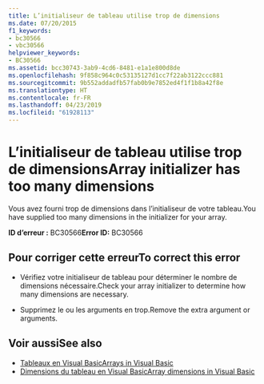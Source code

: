 ```yaml
---
title: L’initialiseur de tableau utilise trop de dimensions
ms.date: 07/20/2015
f1_keywords:
- bc30566
- vbc30566
helpviewer_keywords:
- BC30566
ms.assetid: bcc30743-3ab9-4cd6-8481-e1a1e800d8de
ms.openlocfilehash: 9f858c964c0c53135127d1cc7f22ab3122ccc881
ms.sourcegitcommit: 9b552addadfb57fab0b9e7852ed4f1f1b8a42f8e
ms.translationtype: HT
ms.contentlocale: fr-FR
ms.lasthandoff: 04/23/2019
ms.locfileid: "61928113"
---
```

# <a name="array-initializer-has-too-many-dimensions"></a><span data-ttu-id="43ecc-102">L’initialiseur de tableau utilise trop de dimensions</span><span class="sxs-lookup"><span data-stu-id="43ecc-102">Array initializer has too many dimensions</span></span>
<span data-ttu-id="43ecc-103">Vous avez fourni trop de dimensions dans l’initialiseur de votre tableau.</span><span class="sxs-lookup"><span data-stu-id="43ecc-103">You have supplied too many dimensions in the initializer for your array.</span></span>  
  
 <span data-ttu-id="43ecc-104">**ID d’erreur :** BC30566</span><span class="sxs-lookup"><span data-stu-id="43ecc-104">**Error ID:** BC30566</span></span>  
  
## <a name="to-correct-this-error"></a><span data-ttu-id="43ecc-105">Pour corriger cette erreur</span><span class="sxs-lookup"><span data-stu-id="43ecc-105">To correct this error</span></span>  
  
- <span data-ttu-id="43ecc-106">Vérifiez votre initialiseur de tableau pour déterminer le nombre de dimensions nécessaire.</span><span class="sxs-lookup"><span data-stu-id="43ecc-106">Check your array initializer to determine how many dimensions are necessary.</span></span>  
  
- <span data-ttu-id="43ecc-107">Supprimez le ou les arguments en trop.</span><span class="sxs-lookup"><span data-stu-id="43ecc-107">Remove the extra argument or arguments.</span></span>  
  
## <a name="see-also"></a><span data-ttu-id="43ecc-108">Voir aussi</span><span class="sxs-lookup"><span data-stu-id="43ecc-108">See also</span></span>

- [<span data-ttu-id="43ecc-109">Tableaux en Visual Basic</span><span class="sxs-lookup"><span data-stu-id="43ecc-109">Arrays in Visual Basic</span></span>](~/docs/visual-basic/programming-guide/language-features/arrays/index.md)
- [<span data-ttu-id="43ecc-110">Dimensions du tableau en Visual Basic</span><span class="sxs-lookup"><span data-stu-id="43ecc-110">Array dimensions in Visual Basic</span></span>](~/docs/visual-basic/programming-guide/language-features/arrays/array-dimensions.md)
